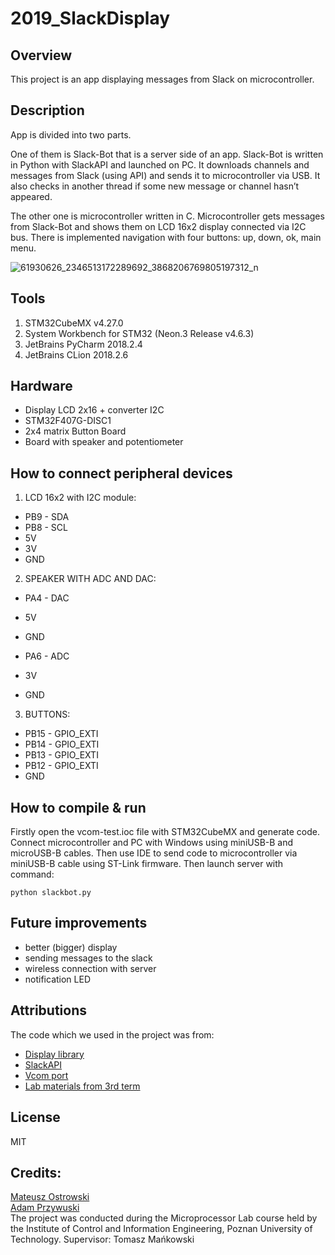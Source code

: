 # 2019_SlackDisplay
## Overview
This project is an app displaying messages from Slack on microcontroller.

## Description
App is divided into two parts.

One of them is Slack-Bot that is a server side of an app. Slack-Bot is written in Python with SlackAPI and launched on PC. It downloads channels and messages from Slack (using API) and sends it to microcontroller via USB. It also checks in another thread if some new message or channel hasn’t appeared.

The other one is microcontroller written in C. Microcontroller gets messages from Slack-Bot and shows them on LCD 16x2 display connected via I2C bus. There is implemented navigation with four buttons: up, down, ok, main menu.

![61930626_2346513172289692_3868206769805197312_n](https://user-images.githubusercontent.com/34038750/58832754-ef7d1080-864f-11e9-9ed0-93c2de0e7a2c.jpg)

## Tools  
1. STM32CubeMX v4.27.0 
2. System Workbench for STM32 (Neon.3 Release v4.6.3) 
3. JetBrains PyCharm 2018.2.4
4. JetBrains CLion 2018.2.6

## Hardware
* Display LCD 2x16 + converter I2C
* STM32F407G-DISC1  
* 2x4 matrix Button Board 
* Board with speaker and potentiometer

## How to connect peripheral devices
1. LCD 16x2 with I2C module: 
* PB9 - SDA 
* PB8 - SCL
* 5V
* 3V
* GND
2. SPEAKER WITH ADC AND DAC: 
* PA4 - DAC 
* 5V
* GND

* PA6 - ADC
* 3V
* GND
3. BUTTONS: 
* PB15 - GPIO_EXTI
* PB14 - GPIO_EXTI
* PB13 - GPIO_EXTI
* PB12 - GPIO_EXTI
* GND
 
## How to compile & run
Firstly open the vcom-test.ioc file with STM32CubeMX and generate code. Connect microcontroller and PC with Windows using miniUSB-B and microUSB-B cables. Then use IDE to send code to microcontroller via miniUSB-B cable using ST-Link firmware. Then launch server with command:

 ```python slackbot.py```
 
 
## Future improvements
* better (bigger) display
* sending messages to the slack
* wireless connection with server
* notification LED
 
## Attributions  
The code which we used in the project was from: 
* [Display library](https://www.youtube.com/watch?v=Vqa32DgDxF0)
* [SlackAPI](https://api.slack.com)
* [Vcom port](https://forbot.pl/blog/kurs-stm32-f4-11-komunikacja-przez-usb-id13477?fbclid=IwAR2L2-Rs2Af_UM4WdGpiWiXak3IGdXg6epEbEE-lRZCrZeGnMHm4bnhpGDE)
* [Lab materials from 3rd term](https://drive.google.com/drive/folders/0B7GyMR8rCWn4OUJHOVZHYXhNZ2M)

## License
MIT 
## Credits: 
[Mateusz Ostrowski](https://github.com/matostr98)  
[Adam Przywuski](https://github.com/adamprzywuski)  
The project was conducted during the Microprocessor Lab course held by the Institute of Control and Information Engineering, Poznan University of Technology. 
Supervisor: Tomasz Mańkowski 


